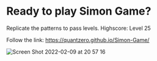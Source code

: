 # Ready to play Simon Game?
Replicate the patterns to pass levels. 
Highscore: Level 25

Follow the link: https://quantzero.github.io/Simon-Game/



![Screen Shot 2022-02-09 at 20 57 16](https://user-images.githubusercontent.com/94465852/153261232-6c35f654-a696-4554-9836-15dc3e2c6741.png)
